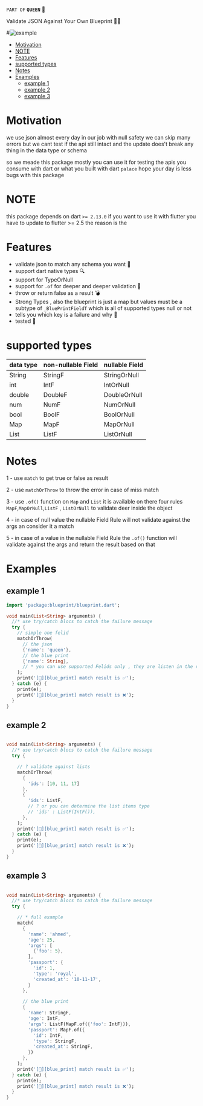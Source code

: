 `PART OF` **`QUEEN`** 👑

Validate JSON Against Your Own Blueprint 👑🧬

#![example](https://github.com/maxzod/lighthouse/blob/master/images/example.png)

- [Motivation](#motivation)
- [NOTE](#note)
- [Features](#features)
- [supported types](#supported-types)
- [Notes](#notes)
- [Examples](#examples)
  - [example 1](#example-1)
  - [example 2](#example-2)
  - [example 3](#example-3)

# Motivation

we use json almost every day in our job with null safety we can skip many errors but we cant test if the api still intact and the update does't break any thing in the data type or schema

so we meade this package mostly you can use it for testing the apis you consume with dart or what you built with dart `palace` hope your day is less bugs with this package

# NOTE

this package depends on dart `>= 2.13.0` if you want to use it with flutter you have to update to flutter >= 2.5
the reason is the

# Features

- validate json to match any schema you want 🌟
- support dart native types 🔍
- support for TypeOrNull
- support for `.of` for deeper and deeper validation 💪
- throw or return false as a result 💣
- Strong Types , also the blueprint is just a map but values must be a subtype of `_BluePrintFieldT` which is all of supported types null or not
- tells you which key is a failure and why 💪
- tested 🧪

# supported types

| data type | non-nullable Field | nullable Field |
| --------- | ------------------ | -------------- |
| String    | StringF            | StringOrNull   |
| int       | IntF               | IntOrNull      |
| double    | DoubleF            | DoubleOrNull   |
| num       | NumF               | NumOrNull      |
| bool      | BoolF              | BoolOrNull     |
| Map       | MapF               | MapOrNull      |
| List      | ListF              | ListOrNull     |

# Notes

1 - use `match` to get true or false as result

2 - use `matchOrThrow` to throw the error in case of miss match

3 - use `.of()` function on `Map` and `List` it is available on there four rules `MapF`,`MapOrNull`,`ListF` , `ListOrNull` to validate deer inside the object

4 - in case of null value the nullable Field Rule will not validate against the args an consider it a match

5 - in case of a value in the nullable Field Rule the `.of()` function will validate against the args and return the result based on that

# Examples

## example 1

```dart
import 'package:blueprint/blueprint.dart';

void main(List<String> arguments) {
  //* use try/catch blocs to catch the failure message
  try {
    // simple one felid
    matchOrThrow(
      // the json
      {'name': 'queen'},
      // the blue print
      {'name': String},
      // * you can use supported Felids only , they are listen in the readme.md file
    );
    print('[👑][blue_print] match result is ✅');
  } catch (e) {
    print(e);
    print('[👑][blue_print] match result is ❌');
  }
}

```

## example 2

```dart

void main(List<String> arguments) {
  //* use try/catch blocs to catch the failure message
  try {

    // ? validate against lists
    matchOrThrow(
      {
        'ids': [10, 11, 17]
      },
      {
        'ids': ListF,
        // ? or you can determine the list items type
        // 'ids' : ListF(IntF()),
      },
    );
    print('[👑][blue_print] match result is ✅');
  } catch (e) {
    print(e);
    print('[👑][blue_print] match result is ❌');
  }
}

```

## example 3

```dart

void main(List<String> arguments) {
  //* use try/catch blocs to catch the failure message
  try {

    // * full example
    match(
      {
        'name': 'ahmed',
        'age': 25,
        'args': [
          {'foo': 5},
        ],
        'passport': {
          'id': 1,
          'type': 'royal',
          'created_at': '10-11-17',
        }
      },

      // the blue print
      {
        'name': StringF,
        'age': IntF,
        'args': ListF(MapF.of({'foo': IntF})),
        'passport': MapF.of({
          'id': IntF,
          'type': StringF,
          'created_at': StringF,
        })
      },
    );
    print('[👑][blue_print] match result is ✅');
  } catch (e) {
    print(e);
    print('[👑][blue_print] match result is ❌');
  }
}

```
